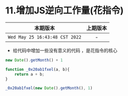 # 11.增加JS逆向工作量(花指令)

|本期版本| 上期版本
|:---:|:---:
`Wed May 25 16:43:48 CST 2022` | -


* 给代码中增加一些没有意义的代码 ，是花指令的核心


```js
new Date().getMonth() + 1

function _0x20ab1fxel(a, b){
	return a + b;
}

_0x20ab1fxel(new Date().getMonth(), 1)
```